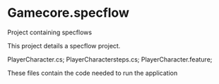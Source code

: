 # Gamecore.specflow
Project containing specflows

This project details a specflow project.

PlayerCharacter.cs; 
PlayerCharactersteps.cs;
PlayerCharacter.feature;

These files contain the code needed to run the application
